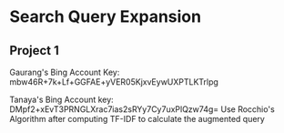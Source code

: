 # Search Query Expansion
## Project 1

Gaurang's Bing Account Key: mbw46R+7k+Lf+GGFAE+yVER05KjxvEywUXPTLKTrlpg

Tanaya's Bing Account key: DMpf2+xEvT3PRNGLXrac7ias2sRYy7Cy7uxPlQzw74g=
Use Rocchio's Algorithm after computing TF-IDF to calculate the augmented query

